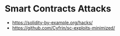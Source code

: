 # Smart Contracts Attacks

* https://solidity-by-example.org/hacks/
* https://github.com/Cyfrin/sc-exploits-minimized/
